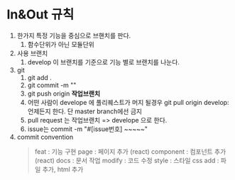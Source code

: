 # In&Out 규칙

1. 한가지 특정 기능을 중심으로 브핸치를 판다.
    1. 함수단위가 아닌 모듈단위
2. 사용 브랜치
    1. develop
    이 브랜치를 기준으로 기능 별로 브랜치를 나눈다.
3. git 
    1. git add .
    2. git commit -m ""
    3. git push origin **작업브랜치**
    4. 어떤 사람이 develope 에 풀리퀘스트가 머지 될경우
        git pull origin develop:
        언제든지 한다. 단 master branch에선 금지
    5. pull request 는  작업브랜치 => develope 으로 한다.
    6. issue는 commit -m "#[issue번호] ~~~~~"
4. commit convention
    > feat : 기능 구현
    > page : 페이지 추가 (react)
    > component : 컴포넌트 추가 (react)
    > docs : 문서 작업
    > modify : 코드 수정
    > style : 스타일 css
    > add : 파일 추가, html 추가

